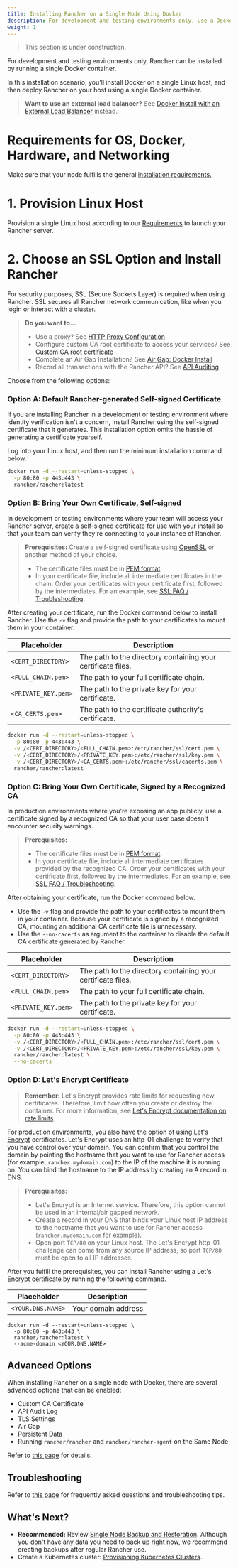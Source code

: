 ```yaml
---
title: Installing Rancher on a Single Node Using Docker
description: For development and testing environments only, use a Docker install. Install Docker on a single Linux host, and deploy Rancher with a single Docker container.
weight: 1
---
```


> This section is under construction.

For development and testing environments only, Rancher can be installed by running a single Docker container.

In this installation scenario, you'll install Docker on a single Linux host, and then deploy Rancher on your host using a single Docker container.

> **Want to use an external load balancer?**
> See [Docker Install with an External Load Balancer]({{<baseurl>}}/rancher/v2.x/en/installation/options/single-node-install-external-lb) instead.

# Requirements for OS, Docker, Hardware, and Networking

Make sure that your node fulfills the general [installation requirements.]({{<baseurl>}}/rancher/v2.x/en/installation/requirements/)

# 1. Provision Linux Host

Provision a single Linux host according to our [Requirements]({{<baseurl>}}/rancher/v2.x/en/installation/requirements) to launch your Rancher server.

# 2. Choose an SSL Option and Install Rancher

For security purposes, SSL (Secure Sockets Layer) is required when using Rancher. SSL secures all Rancher network communication, like when you login or interact with a cluster.

> **Do you want to...**
>
> - Use a proxy? See [HTTP Proxy Configuration]({{<baseurl>}}/rancher/v2.x/en/installation/other-installation-methods/single-node-docker/proxy/)
> - Configure custom CA root certificate to access your services? See [Custom CA root certificate]({{<baseurl>}}/rancher/v2.x/en/installation/other-installation-methods/single-node-docker/advanced/#custom-ca-certificate/)
> - Complete an Air Gap Installation? See [Air Gap: Docker Install]({{<baseurl>}}/rancher/v2.x/en/installation/air-gap-single-node/)
> - Record all transactions with the Rancher API? See [API Auditing](#api-audit-log)

Choose from the following options:

### Option A: Default Rancher-generated Self-signed Certificate

If you are installing Rancher in a development or testing environment where identity verification isn't a concern, install Rancher using the self-signed certificate that it generates. This installation option omits the hassle of generating a certificate yourself.

Log into your Linux host, and then run the minimum installation command below.

```bash
docker run -d --restart=unless-stopped \
  -p 80:80 -p 443:443 \
  rancher/rancher:latest
```

### Option B: Bring Your Own Certificate, Self-signed
In development or testing environments where your team will access your Rancher server, create a self-signed certificate for use with your install so that your team can verify they're connecting to your instance of Rancher.

> **Prerequisites:**
> Create a self-signed certificate using [OpenSSL](https://www.openssl.org/) or another method of your choice.
>
> - The certificate files must be in [PEM format](#pem).
> - In your certificate file, include all intermediate certificates in the chain. Order your certificates with your certificate first, followed by the intermediates. For an example, see [SSL FAQ / Troubleshooting](#cert-order).

After creating your certificate, run the Docker command below to install Rancher. Use the `-v` flag and provide the path to your certificates to mount them in your container.

| Placeholder         | Description     |
| ------------------- | --------------------- |
| `<CERT_DIRECTORY>`  | The path to the directory containing your certificate files. |
| `<FULL_CHAIN.pem>`  | The path to your full certificate chain.                     |
| `<PRIVATE_KEY.pem>` | The path to the private key for your certificate.            |
| `<CA_CERTS.pem>`        | The path to the certificate authority's certificate.         |

```bash
docker run -d --restart=unless-stopped \
  -p 80:80 -p 443:443 \
  -v /<CERT_DIRECTORY>/<FULL_CHAIN.pem>:/etc/rancher/ssl/cert.pem \
  -v /<CERT_DIRECTORY>/<PRIVATE_KEY.pem>:/etc/rancher/ssl/key.pem \
  -v /<CERT_DIRECTORY>/<CA_CERTS.pem>:/etc/rancher/ssl/cacerts.pem \
  rancher/rancher:latest
```

### Option C: Bring Your Own Certificate, Signed by a Recognized CA

In production environments where you're exposing an app publicly, use a certificate signed by a recognized CA so that your user base doesn't encounter security warnings.

> **Prerequisites:**
>
> - The certificate files must be in [PEM format](#pem).
> - In your certificate file, include all intermediate certificates provided by the recognized CA. Order your certificates with your certificate first, followed by the intermediates. For an example, see [SSL FAQ / Troubleshooting](#cert-order).

After obtaining your certificate, run the Docker command below.

- Use the `-v` flag and provide the path to your certificates to mount them in your container. Because your certificate is signed by a recognized CA, mounting an additional CA certificate file is unnecessary.
- Use the `--no-cacerts` as argument to the container to disable the default CA certificate generated by Rancher.

| Placeholder         | Description    |
| ------------------- | ----------------------------- |
| `<CERT_DIRECTORY>`  | The path to the directory containing your certificate files. |
| `<FULL_CHAIN.pem>`  | The path to your full certificate chain.                     |
| `<PRIVATE_KEY.pem>` | The path to the private key for your certificate. |

```bash
docker run -d --restart=unless-stopped \
  -p 80:80 -p 443:443 \
  -v /<CERT_DIRECTORY>/<FULL_CHAIN.pem>:/etc/rancher/ssl/cert.pem \
  -v /<CERT_DIRECTORY>/<PRIVATE_KEY.pem>:/etc/rancher/ssl/key.pem \
  rancher/rancher:latest \
  --no-cacerts
```

### Option D: Let's Encrypt Certificate

> **Remember:** Let's Encrypt provides rate limits for requesting new certificates. Therefore, limit how often you create or destroy the container. For more information, see [Let's Encrypt documentation on rate limits](https://letsencrypt.org/docs/rate-limits/).

For production environments, you also have the option of using [Let's Encrypt](https://letsencrypt.org/) certificates. Let's Encrypt uses an http-01 challenge to verify that you have control over your domain. You can confirm that you control the domain by pointing the hostname that you want to use for Rancher access (for example, `rancher.mydomain.com`) to the IP of the machine it is running on. You can bind the hostname to the IP address by creating an A record in DNS.

> **Prerequisites:**
>
> - Let's Encrypt is an Internet service. Therefore, this option cannot be used in an internal/air gapped network.
> - Create a record in your DNS that binds your Linux host IP address to the hostname that you want to use for Rancher access (`rancher.mydomain.com` for example).
> - Open port `TCP/80` on your Linux host. The Let's Encrypt http-01 challenge can come from any source IP address, so port `TCP/80` must be open to all IP addresses.

After you fulfill the prerequisites, you can install Rancher using a Let's Encrypt certificate by running the following command.

| Placeholder       | Description         |
| ----------------- | ------------------- |
| `<YOUR.DNS.NAME>` | Your domain address |

```
docker run -d --restart=unless-stopped \
  -p 80:80 -p 443:443 \
  rancher/rancher:latest \
  --acme-domain <YOUR.DNS.NAME>
```

## Advanced Options

When installing Rancher on a single node with Docker, there are several advanced options that can be enabled:

- Custom CA Certificate
- API Audit Log
- TLS Settings
- Air Gap
- Persistent Data
- Running `rancher/rancher` and `rancher/rancher-agent` on the Same Node

Refer to [this page](./advanced) for details.

## Troubleshooting

Refer to [this page](./troubleshooting) for frequently asked questions and troubleshooting tips.

## What's Next?

- **Recommended:** Review [Single Node Backup and Restoration]({{<baseurl>}}/rancher/v2.x/en/installation/backups-and-restoration/single-node-backup-and-restoration/). Although you don't have any data you need to back up right now, we recommend creating backups after regular Rancher use.
- Create a Kubernetes cluster: [Provisioning Kubernetes Clusters]({{<baseurl>}}/rancher/v2.x/en/cluster-provisioning/).
